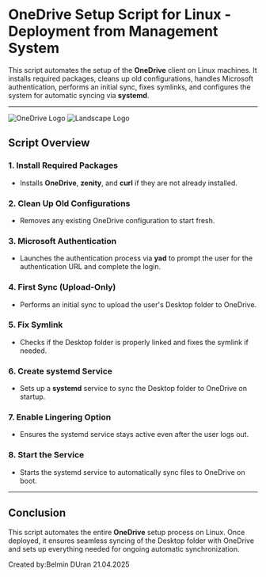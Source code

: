 #  OneDrive Setup Script for Linux - Deployment from Management System

This script automates the setup of the **OneDrive** client on Linux machines. It installs required packages, cleans up old configurations, handles Microsoft authentication, performs an initial sync, fixes symlinks, and configures the system for automatic syncing via **systemd**.

---

![OneDrive Logo](https://upload.wikimedia.org/wikipedia/commons/6/60/Microsoft_Office_OneDrive_%282014-2019%29.svg)
![Landscape Logo]([[https://git.ib-ci.com/projects/LANDSCAPE/avatar.png?s=96&v=1700652166802](https://beehiiv-images-production.s3.amazonaws.com/uploads/asset/file/815bc1a2-4a00-45e4-98da-b0547c892a55/Canonical_Landscape_Logo..jpg)](https://beehiiv-images-production.s3.amazonaws.com/uploads/asset/file/815bc1a2-4a00-45e4-98da-b0547c892a55/Canonical_Landscape_Logo..jpg))

##  Script Overview

### 1. **Install Required Packages**
   - Installs **OneDrive**, **zenity**, and **curl** if they are not already installed.

### 2. **Clean Up Old Configurations**
   - Removes any existing OneDrive configuration to start fresh.

### 3. **Microsoft Authentication**
   - Launches the authentication process via **yad** to prompt the user for the authentication URL and complete the login.

### 4. **First Sync (Upload-Only)**
   - Performs an initial sync to upload the user's Desktop folder to OneDrive.

### 5. **Fix Symlink**
   - Checks if the Desktop folder is properly linked and fixes the symlink if needed.

### 6. **Create systemd Service**
   - Sets up a **systemd** service to sync the Desktop folder to OneDrive on startup.

### 7. **Enable Lingering Option**
   - Ensures the systemd service stays active even after the user logs out.

### 8. **Start the Service**
   - Starts the systemd service to automatically sync files to OneDrive on boot.

---

##  Conclusion

This script automates the entire **OneDrive** setup process on Linux. Once deployed, it ensures seamless syncing of the Desktop folder with OneDrive and sets up everything needed for ongoing automatic synchronization.

Created by:Belmin DUran 21.04.2025
